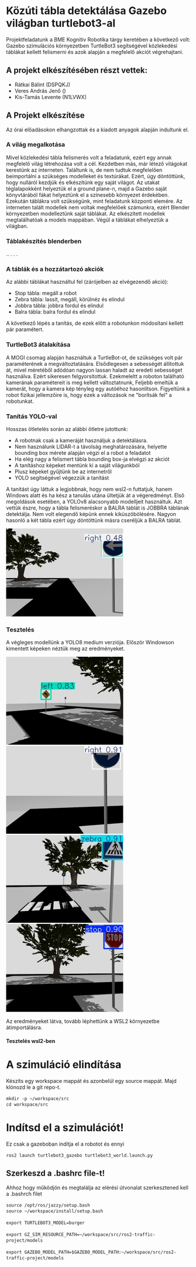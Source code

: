 # Közúti tábla detektálása Gazebo világban turtlebot3-al
Projektfeladatunk a BME Kognitiv Robotika tárgy keretében a következő volt:
Gazebo szimulációs környezetben TurtleBot3 segítségével közlekedési táblákat kellett felismerni és azok alapján a megfelelő akciót végrehajtani.
## A projekt elkészítésében részt vettek:
- Rátkai Bálint (DSPQKJ)
- Veres András Jenő ()
- Kis-Tamás Levente (N1LVWX)

## A Projekt elkészítése
Az órai előadásokon elhangzottak és a kiadott anyagok alapján indultunk el. 
### A világ megalkotása
Mivel közlekedési tábla felismerés volt a feladatunk, ezért egy annak megfelelő világ létrehozása volt a cél. Kezdetben más, már létező világokat kerestünk az interneten. Találtunk is, de nem tudtuk megfelelően beimportálni a szükséges modelleket és textúrákat. Ezért, úgy döntöttünk, hogy nulláról kezdjük és elkészítünk egy saját világot.
Az utakat téglalapokként helyeztük el a ground plane-n, majd a Gazebo saját könyvtárából fákat helyeztünk el a színesebb környezet érdekében. Ezekután táblákra volt szükségünk, mint feladatunk központi elemére. Az interneten talált modellek nem voltak megfelelőek számunkra, ezért Blender környezetben modelleztünk saját táblákat. Az elkészített modellek megtalálhatóak a models mappában. Végül a táblákat elhelyeztük a világban.
### Táblakészítés blenderben
..
.
.
.
### A táblák és a hozzátartozó akciók
Az alábbi táblákat használtul fel (zárójelben az elvégezendő akció):

- Stop tábla: megáll a robot 
- Zebra tábla: lassít, megáll, körülnéz és elindul
- Jobbra tábla: jobbra fordul és elindul
- Balra tábla: balra fordul és elindul

A következő lépés a tanítás, de ezek előtt a robotunkon módosítani kellett pár paramétert.
### TurtleBot3 átalakítása
A MOGI csomag alapján használtuk a TurtleBot-ot, de szükséges volt pár paraméterének a megváltoztatására. Elsődlegesen a sebességét állítottuk át, mivel méretéből adódóan nagyon lassan haladt az eredeti sebességet használva. Ezért sikeresen felgyorsítottuk. Ezekmeleltt a roboton található kamerának paramétereit is meg kellett változtatnunk, Feljebb emeltük a kamerát, hogy a kamera kép tényleg egy autóéhoz hasonlítson. Figyeltünk a robot fizikai jellemzőire is, hogy ezek a változások ne "borítsák fel" a robotunkat.
### Tanítás YOLO-val
Hosszas ötletelés során az alábbi ötletre jutottunk:

 - A robotnak csak a kameráját használjuk a detektálásra.
 - Nem használunk LIDAR-t a távolság meghatározására, helyette bounding box mérete alapján végzi el a robot a feladatot
 - Ha elég nagy a felismert tábla bounding box-ja elvégzi az akciót
 - A tanításhoz képeket mentünk ki a saját világunkból
 - Plusz képeket gyűjtünk be az internetről
 - YOLO segítségével végezzük a tanítást

A tanítást úgy láttuk a legjobbnak, hogy nem wsl2-n futtatjuk, hanem Windows alatt és ha kész a tanulás utána ültetjük át a végeredményt.
Első megoldások esetében, a YOLOv8 alacsonyabb modelljeit használtuk. Azt vettük észre, hogy a tábla felismeréskor a BALRA táblát is JOBBRA táblának detektálja. Nem volt elegendő képünk ennek kiküszöbölésére. Nagyon hasonló a két tábla ezért úgy döntöttünk másra cseréljük a BALRA táblát.

![rossz tábla](assets/images/rossz.jpg)


### Tesztelés
A végleges modellünk a YOLO8 medium verziója. Először Windowson kimentett képeken néztük meg az eredményeket. 

![bal](assets/images/bal1.jpg)
![jobb](assets/images/jobb1.jpg)
![zebra](assets/images/zebra1.jpg)
![stop](assets/images/stop1.jpg)

Az eredményeket látva, tovább léphettünk a WSL2 környezetbe átimportálásra.
#### Tesztelés wsl2-ben

# A szimuláció elindítása
Készíts egy workspace mappát és azonbelül egy source mappát. Majd klónozd le a git repo-t.

```
mkdir -p ~/workspace/src
cd workspace/src
```

# Indítsd el a szimulációt!
Ez csak a gazeboban indítja el a robotot és ennyi
```
ros2 launch turtlebot3_gazebo turtlebot3_world.launch.py
```

## Szerkeszd a .bashrc file-t!
Ahhoz hogy működjön és megtalálja az elérési útvonalat szerkesztened kell a .bashrch filet
```
source /opt/ros/jazzy/setup.bash
source ~/workspace/install/setup.bash

export TURTLEBOT3_MODEL=burger

export GZ_SIM_RESOURCE_PATH=~/workspace/src/ros2-traffic-project/models

export GAZEBO_MODEL_PATH=$GAZEBO_MODEL_PATH:~/workspace/src/ros2-traffic-project/models
```

